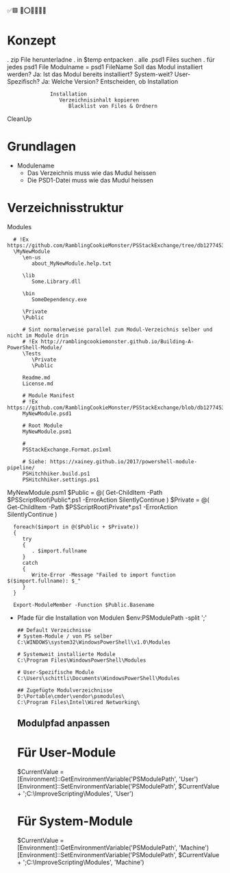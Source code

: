 
✅🟩
📌⭕🔴🚩🔻🔺


# Konzept

. zip File herunterladne
. in $temp entpacken
. alle .psd1 Files suchen
   . für jedes psd1 File
      Modulname = psd1 FileName
      Soll das Modul installiert werden?
         Ja: Ist das Modul bereits installiert?
            System-weit?
            User-Spezifisch?
            Ja: Welche Version?
               Entscheiden, ob Installation

                  Installation
                     Verzeichnisinhalt kopieren
                        Blacklist von Files & Ordnern

   CleanUp



# Grundlagen

- Modulename
   - Das Verzeichnis muss wie das Mudul heissen
   - Die PSD1-Datei muss wie das Mudul heissen

# Verzeichnisstruktur
   Modules

      # !Ex https://github.com/RamblingCookieMonster/PSStackExchange/tree/db1277453374cb16684b35cf93a8f5c97288c41f/PSStackExchange
      \MyNewModule
         \en-us
            about_MyNewModule.help.txt

         \lib
            Some.Library.dll

         \bin
            SomeDependency.exe

         \Private
         \Public

         # Sint normalerweise parallel zum Modul-Verzeichnis selber und nicht im Module drin
         # !Ex http://ramblingcookiemonster.github.io/Building-A-PowerShell-Module/
         \Tests
            \Private
            \Public

         Readme.md
         License.md

         # Module Manifest
         # !Ex https://github.com/RamblingCookieMonster/PSStackExchange/blob/db1277453374cb16684b35cf93a8f5c97288c41f/PSStackExchange/PSStackExchange.psd1
         MyNewModule.psd1

         # Root Module
         MyNewModule.psm1

         #
         PSStackExchange.Format.ps1xml

         # Siehe: https://xainey.github.io/2017/powershell-module-pipeline/
         PSHitchhiker.build.ps1
         PSHitchhiker.settings.ps1



   MyNewModule.psm1
      $Public  = @( Get-ChildItem -Path $PSScriptRoot\Public\*.ps1 -ErrorAction SilentlyContinue )
      $Private = @( Get-ChildItem -Path $PSScriptRoot\Private\*.ps1 -ErrorAction SilentlyContinue )

      foreach($import in @($Public + $Private))
      {
         try
         {
            . $import.fullname
         }
         catch
         {
            Write-Error -Message "Failed to import function $($import.fullname): $_"
         }
      }

      Export-ModuleMember -Function $Public.Basename


- Pfade für die Installation von Modulen
   $env:PSModulePath -split ';'

      ## Default Verzeichnisse
      # System-Module / von PS selber
      C:\WINDOWS\system32\WindowsPowerShell\v1.0\Modules

      # Systemweit installierte Module
      C:\Program Files\WindowsPowerShell\Modules

      # User-Spezifische Module
      C:\Users\schittli\Documents\WindowsPowerShell\Modules

      ## Zugefügte Modulverzeichnisse
      D:\Portable\cmder\vendor\psmodules\
      C:\Program Files\Intel\Wired Networking\


   ## Modulpfad anpassen
   # Für User-Module
   $CurrentValue = [Environment]::GetEnvironmentVariable('PSModulePath', 'User')
   [Environment]::SetEnvironmentVariable('PSModulePath', $CurrentValue + ';C:\ImproveScripting\Modules', 'User')

   # Für System-Module
   $CurrentValue = [Environment]::GetEnvironmentVariable('PSModulePath', 'Machine')
   [Environment]::SetEnvironmentVariable('PSModulePath', $CurrentValue + ';C:\ImproveScripting\Modules', 'Machine')
